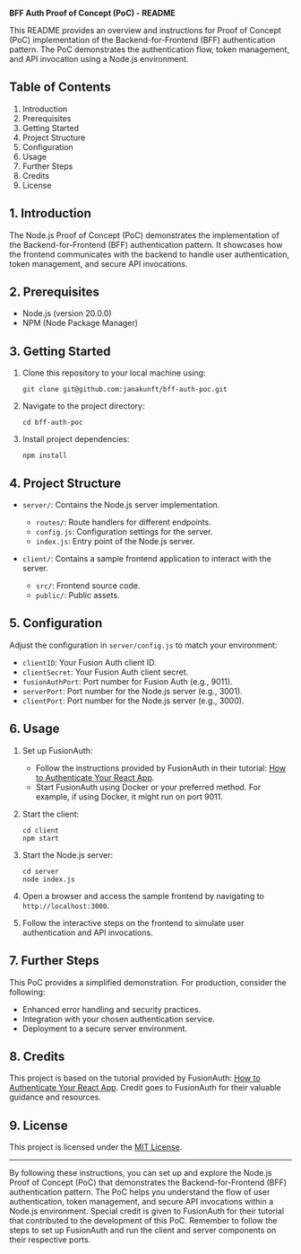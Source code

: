 **BFF Auth Proof of Concept (PoC) - README**

This README provides an overview and instructions for Proof of Concept (PoC) implementation of the Backend-for-Frontend (BFF) authentication pattern. The PoC demonstrates the authentication flow, token management, and API invocation using a Node.js environment.

## Table of Contents

1. Introduction
2. Prerequisites
3. Getting Started
4. Project Structure
5. Configuration
6. Usage
7. Further Steps
8. Credits
9. License

## 1. Introduction

The Node.js Proof of Concept (PoC) demonstrates the implementation of the Backend-for-Frontend (BFF) authentication pattern. It showcases how the frontend communicates with the backend to handle user authentication, token management, and secure API invocations.

## 2. Prerequisites

- Node.js (version 20.0.0)
- NPM (Node Package Manager)

## 3. Getting Started

1. Clone this repository to your local machine using:

   ```
   git clone git@github.com:janakunft/bff-auth-poc.git
   ```

2. Navigate to the project directory:

   ```
   cd bff-auth-poc
   ```

3. Install project dependencies:
   ```
   npm install
   ```

## 4. Project Structure

- `server/`: Contains the Node.js server implementation.

  - `routes/`: Route handlers for different endpoints.
  - `config.js`: Configuration settings for the server.
  - `index.js`: Entry point of the Node.js server.

- `client/`: Contains a sample frontend application to interact with the server.
  - `src/`: Frontend source code.
  - `public/`: Public assets.

## 5. Configuration

Adjust the configuration in `server/config.js` to match your environment:

- `clientID`: Your Fusion Auth client ID.
- `clientSecret`: Your Fusion Auth client secret.
- `fusionAuthPort`: Port number for Fusion Auth (e.g., 9011).
- `serverPort`: Port number for the Node.js server (e.g., 3001).
- `clientPort`: Port number for the Node.js server (e.g., 3000).

## 6. Usage

1. Set up FusionAuth:

   - Follow the instructions provided by FusionAuth in their tutorial: [How to Authenticate Your React App](https://fusionauth.io/blog/how-to-authenticate-your-react-app).
   - Start FusionAuth using Docker or your preferred method. For example, if using Docker, it might run on port 9011.

2. Start the client:

   ```
   cd client
   npm start
   ```

3. Start the Node.js server:

   ```
   cd server
   node index.js
   ```

4. Open a browser and access the sample frontend by navigating to `http://localhost:3000`.

5. Follow the interactive steps on the frontend to simulate user authentication and API invocations.

## 7. Further Steps

This PoC provides a simplified demonstration. For production, consider the following:

- Enhanced error handling and security practices.
- Integration with your chosen authentication service.
- Deployment to a secure server environment.

## 8. Credits

This project is based on the tutorial provided by FusionAuth: [How to Authenticate Your React App](https://fusionauth.io/blog/how-to-authenticate-your-react-app). Credit goes to FusionAuth for their valuable guidance and resources.

## 9. License

This project is licensed under the [MIT License](LICENSE).

---

By following these instructions, you can set up and explore the Node.js Proof of Concept (PoC) that demonstrates the Backend-for-Frontend (BFF) authentication pattern. The PoC helps you understand the flow of user authentication, token management, and secure API invocations within a Node.js environment. Special credit is given to FusionAuth for their tutorial that contributed to the development of this PoC. Remember to follow the steps to set up FusionAuth and run the client and server components on their respective ports.
